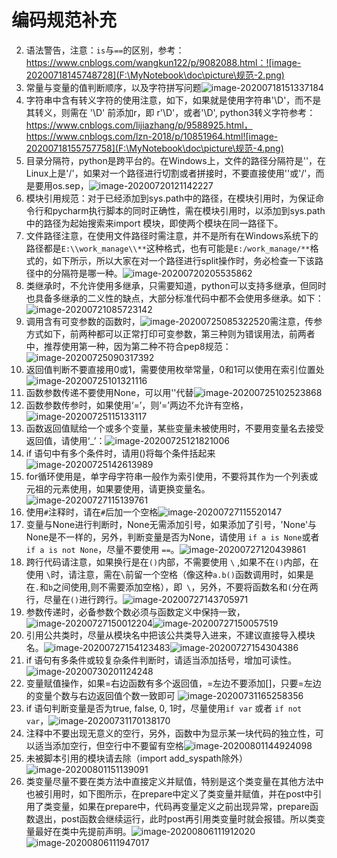 # 编码规范补充

2.  语法警告，注意：`is`与`==`的区别，参考：https://www.cnblogs.com/wangkun122/p/9082088.html：![image-20200718145748728](F:\MyNotebook\doc\picture\规范-2.png)
3.  常量与变量的值判断顺序，以及字符拼写问题![image-20200718151337184](F:\MyNotebook\doc\picture\规范-3.png)
4.  字符串中含有转义字符的使用注意，如下，如果就是使用字符串'\D'，而不是其转义，则需在 '\D' 前添加r，即 r'\D'，或者'\\D', python3转义字符参考：https://www.cnblogs.com/lijiazhang/p/9588925.html，https://www.cnblogs.com/lzn-2018/p/10851964.html![image-20200718155757758](F:\MyNotebook\doc\picture\规范-4.png)
5.  目录分隔符，python是跨平台的。在Windows上，文件的路径分隔符是'\'，在Linux上是'/'，如果对一个路径进行切割或者拼接时，不要直接使用'\'或'/'，而是要用os.sep，![image-20200720121142227](F:\MyNotebook\doc\picture\规范-5.png)
6.  模块引用规范：对于已经添加到sys.path中的路径，在模块引用时，为保证命令行和pycharm执行脚本的同时正确性，需在模块引用时，以添加到sys.path中的路径为起始搜索来import 模块，即使两个模块在同一路径下。
7.  文件路径注意，在使用文件路径时需注意，并不是所有在Windows系统下的路径都是`E:\\work_manage\\**`这种格式，也有可能是`E:/work_manage/**`格式的，如下所示，所以大家在对一个路径进行split操作时，务必检查一下该路径中的分隔符是哪一种。![image-20200720205535862](F:\MyNotebook\doc\picture\规范-6.png)
8.  类继承时，不允许使用多继承，只需要知道，python可以支持多继承，但同时也具备多继承的二义性的缺点，大部分标准代码中都不会使用多继承。如下：![image-20200721085723142](F:\MyNotebook\doc\picture\规范-7.png)
9.  调用含有可变参数的函数时，![image-20200725085322520](F:\MyNotebook\doc\picture\规范-8.png)需注意，传参方式如下，前两种都可以正常打印可变参数，第三种则为错误用法，前两者中，推荐使用第一种，因为第二种不符合pep8规范：![image-20200725090317392](F:\MyNotebook\doc\picture\规范-9.png)
10.  返回值判断不要直接用0或1，需要使用枚举常量，0和1可以使用在索引位置处![image-20200725101321116](F:\MyNotebook\doc\picture\规范-10.png)
11.  函数参数传递不要使用None，可以用''代替![image-20200725102523868](F:\MyNotebook\doc\picture\规范-11.png)
12.  函数参数传参时，如果使用‘=’，则‘=’两边不允许有空格，![image-20200725115133117](F:\MyNotebook\doc\picture\规范-12.png)
13.  函数返回值赋给一个或多个变量，某些变量未被使用时，不要用变量名去接受返回值，请使用‘_’：![image-20200725121821006](F:\MyNotebook\doc\picture\规范-13.png)
14.  if 语句中有多个条件时，请用()将每个条件括起来 ![image-20200725142613989](F:\MyNotebook\doc\picture\规范-14.png)
15.  for循环使用是，单字母字符串一般作为索引使用，不要将其作为一个列表或元祖的元素使用，如果要使用，请更换变量名。![image-20200727115139761](F:\MyNotebook\doc\picture\规范-15.png)
16.  使用`#`注释时，请在`#`后加一个空格![image-20200727115520147](F:\MyNotebook\doc\picture\规范-16.png)
17.  变量与None进行判断时，None无需添加引号，如果添加了引号，'None'与None是不一样的，另外，判断变量是否为None，请使用 `if a is None`或者 `if a is not None`，尽量不要使用 `==`。![image-20200727120439861](F:\MyNotebook\doc\picture\规范-17.png)
18.  跨行代码请注意，如果换行是在`()`内部，不需要使用 `\` ,如果不在`()`内部，在使用 `\`时，请注意，需在`\`前留一个空格（像这种`a.b()`函数调用时，如果是在`.`和`b`之间使用\,则不需要添加空格），即` \`，另外，不要将函数名和`(`分在两行，尽量在`()`进行跨行。![image-20200727143705971](F:\MyNotebook\doc\picture\规范-18.png)
19.  参数传递时，必备参数个数必须与函数定义中保持一致，![image-20200727150012204](F:\MyNotebook\doc\picture\规范-19.png)![image-20200727150057519](F:\MyNotebook\doc\picture\规范-20.png)
20.  引用公共类时，尽量从模块名中把该公共类导入进来，不建议直接导入模块名。![image-20200727154123483](F:\MyNotebook\doc\picture\规范-21.png)![image-20200727154304386](F:\MyNotebook\doc\picture\规范-22.png)
21.  if 语句有多条件或较复杂条件判断时，请适当添加括号，增加可读性。![image-20200730201124248](F:\MyNotebook\doc\picture\规范-23.png)
22.  变量赋值操作，如果=右边函数有多个返回值，=左边不要添加[]，只要=左边的变量个数与右边返回值个数一致即可 ![image-20200731165258356](F:\MyNotebook\doc\picture\规范-24.png)
23.  if 语句判断变量是否为true, false, 0, 1时，尽量使用`if var` 或者 `if not var`，![image-20200731170138170](F:\MyNotebook\doc\picture\规范-25.png)
24.  注释中不要出现无意义的空行，另外，函数中为显示某一块代码的独立性，可以适当添加空行，但空行中不要留有空格![image-20200801144924098](F:\MyNotebook\doc\picture\规范-26.png)
25.  未被脚本引用的模块请去除（import add_syspath除外）![image-20200801151139091](F:\MyNotebook\doc\picture\规范-27.png)
26.    类变量尽量不要在类方法中直接定义并赋值，特别是这个类变量在其他方法中也被引用时，如下图所示，在prepare中定义了类变量并赋值，并在post中引用了类变量，如果在prepare中，代码再变量定义之前出现异常，prepare函数退出，post函数会继续运行，此时post再引用类变量时就会报错。所以类变量最好在类中先提前声明。![image-20200806111912020](C:\Users\haibi\AppData\Roaming\Typora\typora-user-images\image-20200806111912020.png)![image-20200806111947017](C:\Users\haibi\AppData\Roaming\Typora\typora-user-images\image-20200806111947017.png)